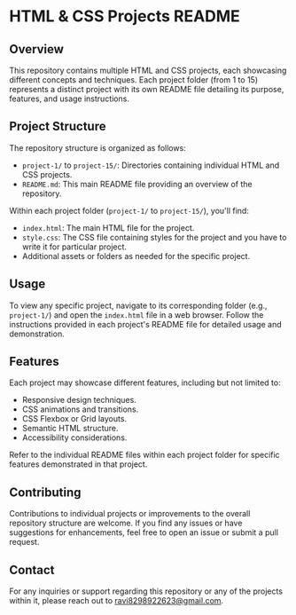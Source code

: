 
# HTML & CSS Projects README

## Overview
This repository contains multiple HTML and CSS projects, each showcasing different concepts and techniques. Each project folder (from 1 to 15) represents a distinct project with its own README file detailing its purpose, features, and usage instructions.

## Project Structure
The repository structure is organized as follows:
- `project-1/` to `project-15/`: Directories containing individual HTML and CSS projects.
- `README.md`: This main README file providing an overview of the repository.

Within each project folder (`project-1/` to `project-15/`), you'll find:
- `index.html`: The main HTML file for the project.
- `style.css`: The CSS file containing styles for the project and you have to write it for particular project.
- Additional assets or folders as needed for the specific project.

## Usage
To view any specific project, navigate to its corresponding folder (e.g., `project-1/`) and open the `index.html` file in a web browser. Follow the instructions provided in each project's README file for detailed usage and demonstration.

## Features
Each project may showcase different features, including but not limited to:
- Responsive design techniques.
- CSS animations and transitions.
- CSS Flexbox or Grid layouts.
- Semantic HTML structure.
- Accessibility considerations.

Refer to the individual README files within each project folder for specific features demonstrated in that project.

## Contributing
Contributions to individual projects or improvements to the overall repository structure are welcome. If you find any issues or have suggestions for enhancements, feel free to open an issue or submit a pull request.

## Contact
For any inquiries or support regarding this repository or any of the projects within it, please reach out to ravi8298922623@gmail.com.
